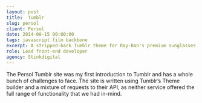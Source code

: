 ```yaml
---
layout: post
title:  Tumblr
slug: persol
client: Persol
date: 2014-08-15 00:00:00
tags: javascript film backbone
excerpt: A stripped-back Tumblr theme for Ray-Ban's premium sunglasses brand Persol
role: Lead front-end developer
agency: Stinkdigital
---
```

The Persol Tumblr site was my first introduction to Tumblr and has a whole bunch of challenges to face. The site is written using Tumblr’s Theme builder and a mixture of requests to their API, as neither service offered the full range of functionality that we had in-mind.
